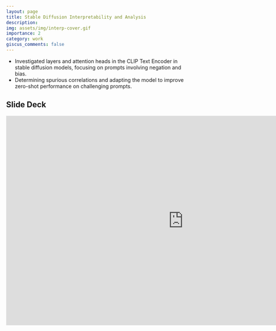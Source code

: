 ```yaml
---
layout: page
title: Stable Diffusion Interpretability and Analysis
description:
img: assets/img/interp-cover.gif
importance: 2
category: work
giscus_comments: false
---
```


- Investigated layers and attention heads in the CLIP Text Encoder in stable diffusion models, focusing on prompts involving negation and bias.
- Determining spurious correlations and adapting the model to improve zero-shot performance on challenging prompts.

<!-- Quick Links:
- [GitHub](https://github.com/saagar-parikh/soundsense)
- [Report](https://drive.google.com/file/d/1gd2CBqqZalmUbNeanGAYaw2Z3fgrqGhR/view?usp=drive_link) -->

## Slide Deck


<div align="center" class="responsive-wrap">
<iframe src="https://docs.google.com/presentation/d/e/2PACX-1vR5laTUxuqInU7iGBt9UaF-2CujeFtD7noWO4Sa_YU-NAf0Ax0TMtYF_nvirNiBnwtp5UZwMXyxVLf0/embed?start=true&loop=true&delayms=3000" frameborder="0" width="960" height="569" allowfullscreen="true" mozallowfullscreen="true" webkitallowfullscreen="true"></iframe>
</div>
